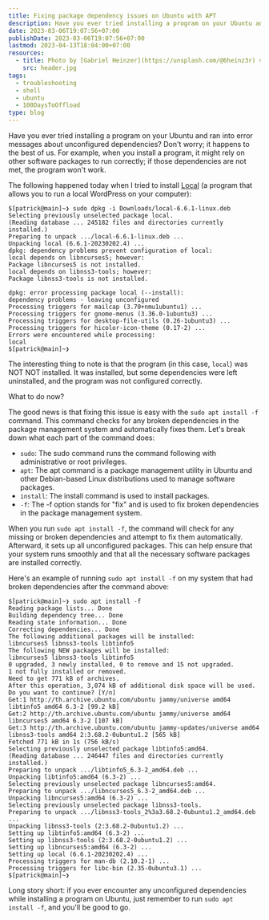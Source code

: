 ```yaml
---
title: Fixing package dependency issues on Ubuntu with APT
description: Have you ever tried installing a program on your Ubuntu and ran into error messages about unconfigured dependencies? Don't worry; it happens to the best of us.
date: 2023-03-06T19:07:56+07:00
publishDate: 2023-03-06T19:07:56+07:00
lastmod: 2023-04-13T18:04:00+07:00
resources:
  - title: Photo by [Gabriel Heinzer](https://unsplash.com/@6heinz3r) via [Unsplash](https://unsplash.com/)
    src: header.jpg
tags:
  - troubleshooting
  - shell
  - ubuntu
  - 100DaysToOffload
type: blog
---
```


Have you ever tried installing a program on your Ubuntu and ran into error messages about unconfigured dependencies? Don't worry; it happens to the best of us. For example, when you install a program, it might rely on other software packages to run correctly; if those dependencies are not met, the program won't work.

The following happened today when I tried to install [Local](https://localwp.com/) (a program that allows you to run a local WordPress on your computer):

```plaintext
$[patrick@main]~❯ sudo dpkg -i Downloads/local-6.6.1-linux.deb
Selecting previously unselected package local.
(Reading database ... 245182 files and directories currently installed.)
Preparing to unpack .../local-6.6.1-linux.deb ...
Unpacking local (6.6.1-20230202.4) ...
dpkg: dependency problems prevent configuration of local:
local depends on libncurses5; however:
Package libncurses5 is not installed.
local depends on libnss3-tools; however:
Package libnss3-tools is not installed.

dpkg: error processing package local (--install):
dependency problems - leaving unconfigured
Processing triggers for mailcap (3.70+nmu1ubuntu1) ...
Processing triggers for gnome-menus (3.36.0-1ubuntu3) ...
Processing triggers for desktop-file-utils (0.26-1ubuntu3) ...
Processing triggers for hicolor-icon-theme (0.17-2) ...
Errors were encountered while processing:
local
$[patrick@main]~❯
```

The interesting thing to note is that the program (in this case, `local`) was NOT NOT installed. It was installed, but some dependencies were left uninstalled, and the program was not configured correctly.

What to do now?

The good news is that fixing this issue is easy with the `sudo apt install -f` command. This command checks for any broken dependencies in the package management system and automatically fixes them. Let's break down what each part of the command does:

*   `sudo`: The sudo command runs the command following with administrative or root privileges.
*   `apt`: The apt command is a package management utility in Ubuntu and other Debian-based Linux distributions used to manage software packages.
*   `install`: The install command is used to install packages.
*   `-f`: The -f option stands for "fix" and is used to fix broken dependencies in the package management system.

When you run `sudo apt install -f`, the command will check for any missing or broken dependencies and attempt to fix them automatically. Afterward, it sets up all unconfigured packages. This can help ensure that your system runs smoothly and that all the necessary software packages are installed correctly.

Here's an example of running `sudo apt install -f` on my system that had broken dependencies after the command above:

```plaintext
$[patrick@main]~❯ sudo apt install -f
Reading package lists... Done
Building dependency tree... Done
Reading state information... Done
Correcting dependencies... Done
The following additional packages will be installed:
libncurses5 libnss3-tools libtinfo5
The following NEW packages will be installed:
libncurses5 libnss3-tools libtinfo5
0 upgraded, 3 newly installed, 0 to remove and 15 not upgraded.
1 not fully installed or removed.
Need to get 771 kB of archives.
After this operation, 3,074 kB of additional disk space will be used.
Do you want to continue? [Y/n]
Get:1 http://th.archive.ubuntu.com/ubuntu jammy/universe amd64 libtinfo5 amd64 6.3-2 [99.2 kB]
Get:2 http://th.archive.ubuntu.com/ubuntu jammy/universe amd64 libncurses5 amd64 6.3-2 [107 kB]
Get:3 http://th.archive.ubuntu.com/ubuntu jammy-updates/universe amd64 libnss3-tools amd64 2:3.68.2-0ubuntu1.2 [565 kB]
Fetched 771 kB in 1s (756 kB/s)
Selecting previously unselected package libtinfo5:amd64.
(Reading database ... 246447 files and directories currently installed.)
Preparing to unpack .../libtinfo5_6.3-2_amd64.deb ...
Unpacking libtinfo5:amd64 (6.3-2) ...
Selecting previously unselected package libncurses5:amd64.
Preparing to unpack .../libncurses5_6.3-2_amd64.deb ...
Unpacking libncurses5:amd64 (6.3-2) ...
Selecting previously unselected package libnss3-tools.
Preparing to unpack .../libnss3-tools_2%3a3.68.2-0ubuntu1.2_amd64.deb ...
Unpacking libnss3-tools (2:3.68.2-0ubuntu1.2) ...
Setting up libtinfo5:amd64 (6.3-2) ...
Setting up libnss3-tools (2:3.68.2-0ubuntu1.2) ...
Setting up libncurses5:amd64 (6.3-2) ...
Setting up local (6.6.1-20230202.4) ...
Processing triggers for man-db (2.10.2-1) ...
Processing triggers for libc-bin (2.35-0ubuntu3.1) ...
$[patrick@main]~❯
```

Long story short: if you ever encounter any unconfigured dependencies while installing a program on Ubuntu, just remember to run `sudo apt install -f`, and you'll be good to go.
